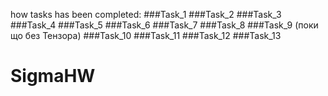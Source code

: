how tasks has been completed:
        ###Task_1
        ###Task_2
        ###Task_3
        ###Task_4
        ###Task_5
        ###Task_6
        ###Task_7
        ###Task_8
        ###Task_9 (поки що без Тензора)
        ###Task_10
        ###Task_11
        ###Task_12
        ###Task_13

# SigmaHW
